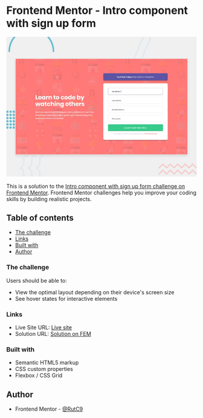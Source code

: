 # Frontend Mentor - Intro component with sign up form

![Design preview for the Intro component with sign up form coding challenge](./design/desktop-preview.jpg)

This is a solution to the [Intro component with sign up form challenge on Frontend Mentor](https://www.frontendmentor.io/challenges/intro-component-with-signup-form-5cf91bd49edda32581d28fd1). Frontend Mentor challenges help you improve your coding skills by building realistic projects.

## Table of contents

- [The challenge](#the-challenge)
- [Links](#links)
- [Built with](#built-with)
- [Author](#author)

### The challenge

Users should be able to:

- View the optimal layout depending on their device's screen size
- See hover states for interactive elements

### Links

- Live Site URL: [Live site]()
- Solution URL: [Solution on FEM]()

### Built with

- Semantic HTML5 markup
- CSS custom properties
- Flexbox / CSS Grid

## Author

- Frontend Mentor - [@RutC9](https://www.frontendmentor.io/profile/RutC9)

